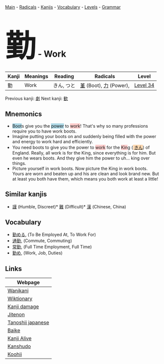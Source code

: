 <style> bigfont {font-size: 100px}</style>
[Main](../README.md) -
[Radicals](../radicals.md) -
[Kanjis](../kanjis.md) -
[Vocabulary](../vocabulary.md) -
[Levels](../levels.md) -
[Grammar](../grammar.md)
# <bigfont> 勤</bigfont> - Work 

| Kanji | Meanings | Reading | Radicals | Level |
| --- | --- | --- | --- | --- |
| 勤 | Work | きん, つと | [堇](../radicals/堇.md) (Boot), [力](../radicals/力.md) (Power),  | [Level 34](../levels/wk_level34.md) |

Previous kanji: [劇](劇.md) Next kanji: [歓](歓.md) 

## Mnemonics
 * <span style="background-color:#ADD8E6"> Boot</span>s give you the <span style="background-color:#ADD8E6"> power</span> to <span style="background-color:#ffcccb"> work</span>! That's why so many professions require you to have work boots.
* Imagine putting your boots on and suddenly being filled with the power and energy to work hard and efficiently.
* You need boots to give you the power to <span style="background-color:#ffcccb"> work</span> for the <span style="background-color:#ffcccb"> Kin</span>g (<span style="background-color:#fed8b1"> [きん](https://jisho.org/search/きん)</span>) of England. Really, all work is for the King, since everything is for him. But even he wears boots. And they give him the power to uh... king over things.
* Picture yourself in work boots. Now picture the King in work boots. Yours are worn and beaten up and his are clean and look brand new. But at least you both have them, which means you both work at least a little!


## Similar kanjis
 * [謹](謹.md) (Humble, Discreet)* [難](難.md) (Difficult)* [漢](漢.md) (Chinese, China)


## Vocabulary
 * [勤める](../vocabulary/勤.md), (To Be Employed At, To Work For)
* [通勤](../vocabulary/勤.md), (Commute, Commuting)
* [常勤](../vocabulary/勤.md), (Full Time Employment, Full Time)
* [勤め](../vocabulary/勤.md), (Work, Job, Duties)



## Links 

| Webpage |
| --- |
| [Wanikani          ](https://www.wanikani.com/kanji/勤) |
| [Wiktionary        ](https://en.wiktionary.org/wiki/勤) |
| [Kanji damage      ](http://www.kanjidamage.com/kanji/search?utf8=✓&q=勤) |
| [Jitenon           ](https://jitenon.com/kanji/勤) |
| [Tanoshii japanese ](https://www.tanoshiijapanese.com/dictionary/kanji.cfm?k=勤) |
| [Baike             ](https://baike.baidu.com/item/勤) |
| [Kanji Alive       ](https://app.kanjialive.com/勤) |
| [Kanshudo          ](https://www.kanshudo.com/searchmn?q=勤) |
| [Koohii            ](https://kanji.koohii.com/study/kanji/勤) |

